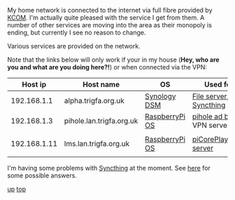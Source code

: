 My home network is connected to the internet via full fibre provided by [KCOM](https://www.kcom.com/). I'm actually quite pleased with the service I get from them. A number of other services are moving into the area as their monopoly is ending, but currently I see no reason to change.

Various services are provided on the network.  

Note that the links below will only work if your in my house (__Hey, who are you and what are you doing here?!__) or when connected via the VPN:

| Host ip | Host name | OS | Used for... |
| ---- | ---- | ---- | ---- |
| 192.168.1.1 | alpha.trigfa.org.uk | [Synology DSM](https://www.synology.com/en-us/dsm) | [File server](https://alpha.lan.trigfa.org.uk:5001/),  [Syncthing](https://alpha.lan.trigfa.org.uk:8384)|
| 192.168.1.3 | pihole.lan.trigfa.org.uk |[RaspberryPi OS](https://www.raspberrypi.com/software/operating-systems/) | [pihole ad blocker](http://pihole.lan.trigfa.org.uk/admin), VPN server |
|  |  |  |  |
| 192.168.1.11 | lms.lan.trigfa.org.uk | [RaspberryPi OS](https://www.raspberrypi.com/software/operating-systems/) | [piCorePlayer](http://lms.lan.trigfa.org.uk),[LMS server](http://lms.lan.trigfa.org.uk:9000/) |
|  |  |  |  |


I'm having some problems with [Syncthing](https://syncthing.net/) at the moment. See [here](https://forum.syncthing.net/t/new-synology-dsm-7-syncthing-package-for-synology-nas/15702?page=2) for some possible answers.

[up](README.md)
[top](../README.md)
